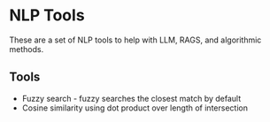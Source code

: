 # NLP Tools

These are a set of NLP tools to help with LLM, RAGS, and algorithmic methods.

## Tools

* Fuzzy search - fuzzy searches the closest match by default
* Cosine similarity using dot product over length of intersection 
